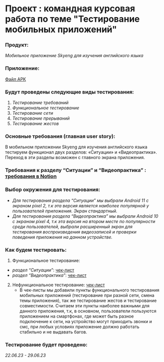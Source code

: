 # Проект : командная курсовая работа по теме "Тестирование мобильных приложений"
### Продукт:
_Мобильное приложение Skyeng для изучения английского языка_

### Приложение:
[Файл APK](https://drive.google.com/file/d/1MNPj6_E7GxtomEc7ta8izvOAHLPRRXCu/view?usp=share_link)
### Будут проведены следующие виды тестирования:

1. _Тестирование требований_
2. _Функциональное тестирование_
3. _Тестирование сети_
4. _Тестирование прерываний_
5. _Тестирование жестов_

 
### Основные требования (главная user story):
В мобильном приложении Skyeng для изучения английского языка тестируем функционал двух разделов: «Ситуации» и «Видеопрактика». Переход в эти разделы возможен с главного экрана приложения.
### Требования к разделу “Ситуации” и “Видеопрактика” : ⁠[требования в Notion](https://skyengpublic.notion.site/baf9be1f58194ee684c3cb58db73e1a2)


### Выбор окружения для тестирования:
* _Для тестирования раздела “Ситуации” мы выбрали Android 11 с экраном pixel 2, т.к эта версия является наиболее популярной у пользователей приложения. Экран стандартный._
* _Для тестирования раздела “Видеопрактика” мы выбрали Android 10 с экраном pixel 4, т.к эта версия на втором месте по популярности среди пользователей, выбрали расширенный экран для тестирования воспроизведения видеозаписей и проверки поведения приложения на данном устройстве._
 
### Как будем тестировать:
1. Функциональное тестирование:
* _раздел “Ситуации”_: [чек-лист]()
* _раздел “Видеопрактика”_: [чек-лист]()
2. Нефункциональное тестирование: [чек-лист]()
    * В чек-листы мы добавили пункты функционального тестирования мобильных приложений (тестирование при разной сети, смена темы приложения), так же тестирование жестов и тестирование совместимости. Считаем эти пункты наиболее важными для данного приложения, т.к, в основном, пользователи пользуются приложением на смартфонах, где может быть разное подключение к сети, на устройство могут приходить звонки и смс, при любых условиях приложение должно работать стабильно и не выдавать багов.
 
### Тестирование будет проведено:
_22.06.23 - 29.06.23_



